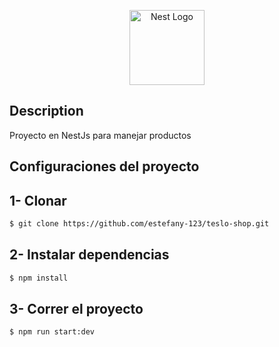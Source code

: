 <p align="center">
  <a href="http://nestjs.com/" target="blank"><img src="https://nestjs.com/img/logo-small.svg" width="120" alt="Nest Logo" /></a>
</p>

## Description
Proyecto en NestJs para manejar productos

## Configuraciones del proyecto

## 1- Clonar

```bash
$ git clone https://github.com/estefany-123/teslo-shop.git
```

## 2- Instalar dependencias

```bash
$ npm install
```

## 3- Correr el proyecto 

```bash
$ npm run start:dev

```
